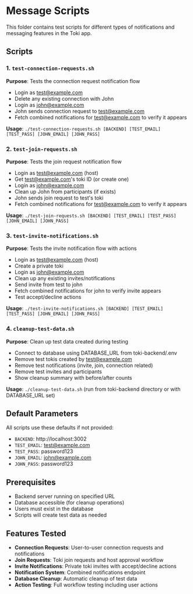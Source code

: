 # Message Scripts

This folder contains test scripts for different types of notifications and messaging features in the Toki app.

## Scripts

### 1. `test-connection-requests.sh`
**Purpose**: Tests the connection request notification flow
- Login as test@example.com
- Delete any existing connection with John
- Login as john@example.com  
- John sends connection request to test@example.com
- Fetch combined notifications for test@example.com to verify it appears

**Usage**: `./test-connection-requests.sh [BACKEND] [TEST_EMAIL] [TEST_PASS] [JOHN_EMAIL] [JOHN_PASS]`

### 2. `test-join-requests.sh`
**Purpose**: Tests the join request notification flow
- Login as test@example.com (host)
- Get test@example.com's toki ID (or create one)
- Login as john@example.com
- Clean up John from participants (if exists)
- John sends join request to test's toki
- Fetch combined notifications for test@example.com to verify it appears

**Usage**: `./test-join-requests.sh [BACKEND] [TEST_EMAIL] [TEST_PASS] [JOHN_EMAIL] [JOHN_PASS]`

### 3. `test-invite-notifications.sh`
**Purpose**: Tests the invite notification flow with actions
- Login as test@example.com (host)
- Create a private toki
- Login as john@example.com
- Clean up any existing invites/notifications
- Send invite from test to john
- Fetch combined notifications for john to verify invite appears
- Test accept/decline actions

**Usage**: `./test-invite-notifications.sh [BACKEND] [TEST_EMAIL] [TEST_PASS] [JOHN_EMAIL] [JOHN_PASS]`

### 4. `cleanup-test-data.sh`
**Purpose**: Clean up test data created during testing
- Connect to database using DATABASE_URL from toki-backend/.env
- Remove test tokis created by test@example.com
- Remove test notifications (invite, join, connection related)
- Remove test invites and participants
- Show cleanup summary with before/after counts

**Usage**: `./cleanup-test-data.sh` (run from toki-backend directory or with DATABASE_URL set)

## Default Parameters

All scripts use these defaults if not provided:
- `BACKEND`: http://localhost:3002
- `TEST_EMAIL`: test@example.com
- `TEST_PASS`: password123
- `JOHN_EMAIL`: john@example.com
- `JOHN_PASS`: password123

## Prerequisites

- Backend server running on specified URL
- Database accessible (for cleanup operations)
- Users must exist in the database
- Scripts will create test data as needed

## Features Tested

- **Connection Requests**: User-to-user connection requests and notifications
- **Join Requests**: Toki join requests and host approval workflow
- **Invite Notifications**: Private toki invites with accept/decline actions
- **Notification System**: Combined notifications endpoint
- **Database Cleanup**: Automatic cleanup of test data
- **Action Testing**: Full workflow testing including user actions
